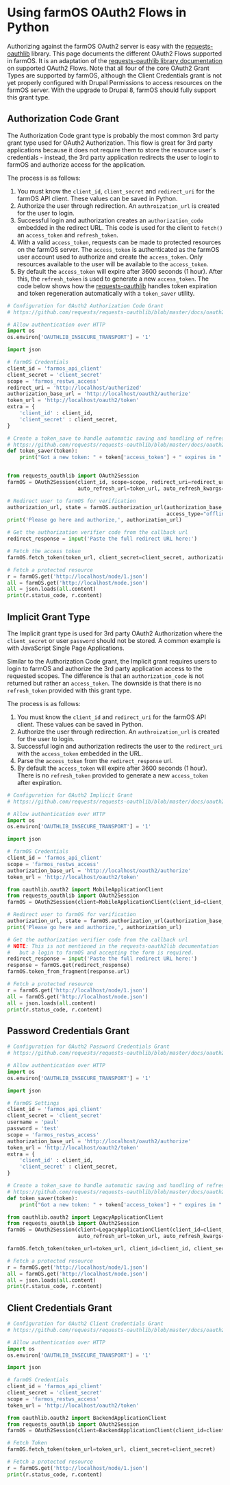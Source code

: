 # Using farmOS OAuth2 Flows in Python

Authorizing against the farmOS OAuth2 server is easy with the [requests-oauthlib]
library. This page documents the different OAuth2 Flows supported in farmOS. It is an adaptation of the
[requests-oauthlib library documentation] on supported OAuth2 Flows. Note that all four of the core OAuth2 Grant Types
are supported by farmOS, although the Client Credentials grant is not yet properly configured with Drupal Permissions
to access resources on the farmOS server. With the upgrade to Drupal 8, farmOS should fully support this grant type.

## Authorization Code Grant

The Authorization Code grant type is probably the most common 3rd party grant type used for OAuth2 Authorization.
This flow is great for 3rd party applications because it does not require them to store the resource user's credentials -
instead, the 3rd party application redirects the user to login to farmOS and authorize access for the application.

The process is as follows:
 1. You must know the `client_id`, `client_secret` and `redirect_uri` for the farmOS API client. These values can be
 saved in Python.
 2. Authorize the user through redirection. An `authroization_url` is created for the user to login.
 3. Successful login and authorization creates an `authorization_code` embedded in the redirect URL. This code is used
 for the client to `fetch()` an `access_token` and `refresh_token`.
 4. With a valid `access_token`, requests can be made to protected resources on the farmOS server. The `access_token` is authenticated
 as the farmOS user account used to authorize and create the `access_token`. Only resources available to the user will be
 available to the `access_token`.
 5. By default the `access_token` will expire after 3600 seconds (1 hour). After this, the `refresh_token` is used to
 generate a new `access_token`. The code below shows how the [requests-oauthlib] handles token expiration and token
 regeneration automatically with a `token_saver` utility.
 

```python
# Configuration for OAuth2 Authorization Code Grant
# https://github.com/requests/requests-oauthlib/blob/master/docs/oauth2_workflow.rst#id9

# Allow authentication over HTTP
import os
os.environ['OAUTHLIB_INSECURE_TRANSPORT'] = '1'

import json

# farmOS Credentials
client_id = 'farmos_api_client'
client_secret = 'client_secret'
scope = 'farmos_restws_access'
redirect_uri = 'http://localhost/authorized'
authorization_base_url = 'http://localhost/oauth2/authorize'
token_url = 'http://localhost/oauth2/token'
extra = {
    'client_id' : client_id,
    'client_secret' : client_secret,
}

# Create a token_save to handle automatic saving and handling of refresh tokens
# https://github.com/requests/requests-oauthlib/blob/master/docs/oauth2_workflow.rst#id19
def token_saver(token):
    print("Got a new token: " + token['access_token'] + " expires in " + token['expires_in'])


from requests_oauthlib import OAuth2Session
farmOS = OAuth2Session(client_id, scope=scope, redirect_uri=redirect_uri,
                       auto_refresh_url=token_url, auto_refresh_kwargs=extra, token_updater=token_saver)

# Redirect user to farmOS for verification
authorization_url, state = farmOS.authorization_url(authorization_base_url,
                                                    access_type="offline", prompt="select_account");
print('Please go here and authorize,', authorization_url)

# Get the authorization verifier code from the callback url
redirect_response = input('Paste the full redirect URL here:')

# Fetch the access token
farmOS.fetch_token(token_url, client_secret=client_secret, authorization_response=redirect_response)

# Fetch a protected resource
r = farmOS.get('http://localhost/node/1.json')
all = farmOS.get('http://localhost/node.json')
all = json.loads(all.content)
print(r.status_code, r.content)
```

## Implicit Grant Type

The Implicit grant type is used for 3rd party OAuth2 Authorization where the `client_secret` or user `password` should
not be stored. A common example is with JavaScript Single Page Applications.

Similar to the Authorization Code grant, the Implicit grant requires users to login to farmOS and authorize the 3rd
party application access to the requested scopes. The difference is that an `authorization_code` is not returned but
rather an `access_token`. The downside is that there is no `refresh_token` provided with this grant type.

The process is as follows:
 1. You must know the `client_id` and `redirect_uri` for the farmOS API client. These values can be
 saved in Python.
 2. Authorize the user through redirection. An `authroization_url` is created for the user to login.
 3. Successful login and authorization redirects the user to the `redirect_uri` with the `access_token` embedded
 in the URL.
 4. Parse the `access_token` from the `redirect_response` url.
 5. By default the `access_token` will expire after 3600 seconds (1 hour). There is no `refresh_token` provided to
 generate a new `access_token` after expiration.
 
```python
# Configuration for OAuth2 Implicit Grant
# https://github.com/requests/requests-oauthlib/blob/master/docs/oauth2_workflow.rst#id10

# Allow authentication over HTTP
import os
os.environ['OAUTHLIB_INSECURE_TRANSPORT'] = '1'

import json

# farmOS Credentials
client_id = 'farmos_api_client'
scope = 'farmos_restws_access'
authorization_base_url = 'http://localhost/oauth2/authorize'
token_url = 'http://localhost/oauth2/token'

from oauthlib.oauth2 import MobileApplicationClient
from requests_oauthlib import OAuth2Session
farmOS = OAuth2Session(client=MobileApplicationClient(client_id=client_id), scope=scope)

# Redirect user to farmOS for verification
authorization_url, state = farmOS.authorization_url(authorization_base_url);
print('Please go here and authorize,', authorization_url)

# Get the authorization verifier code from the callback url
# NOTE: This is not mentioned in the requests-oauth2lib documentation
#   but a login to farmOS and accepting the form is required.
redirect_response = input('Paste the full redirect URL here:')
response = farmOS.get(redirect_response)
farmOS.token_from_fragment(response.url)

# Fetch a protected resource
r = farmOS.get('http://localhost/node/1.json')
all = farmOS.get('http://localhost/node.json')
all = json.loads(all.content)
print(r.status_code, r.content)
```

## Password Credentials Grant
```python
# Configuration for OAuth2 Password Credentials Grant
# https://github.com/requests/requests-oauthlib/blob/master/docs/oauth2_workflow.rst#id11

# Allow authentication over HTTP
import os
os.environ['OAUTHLIB_INSECURE_TRANSPORT'] = '1'

import json

# farmOS Settings
client_id = 'farmos_api_client'
client_secret = 'client_secret'
username = 'paul'
password = 'test'
scope = 'farmos_restws_access'
authorization_base_url = 'http://localhost/oauth2/authorize'
token_url = 'http://localhost/oauth2/token'
extra = {
    'client_id' : client_id,
    'client_secret' : client_secret,
}

# Create a token_save to handle automatic saving and handling of refresh tokens
# https://github.com/requests/requests-oauthlib/blob/master/docs/oauth2_workflow.rst#id19
def token_saver(token):
    print("Got a new token: " + token['access_token'] + " expires in " + token['expires_in'])

from oauthlib.oauth2 import LegacyApplicationClient
from requests_oauthlib import OAuth2Session
farmOS = OAuth2Session(client=LegacyApplicationClient(client_id=client_id), scope=scope,
                       auto_refresh_url=token_url, auto_refresh_kwargs=extra, token_updater=token_saver)

farmOS.fetch_token(token_url=token_url, client_id=client_id, client_secret=client_secret, username=username, password=password)

# Fetch a protected resource
r = farmOS.get('http://localhost/node/1.json')
all = farmOS.get('http://localhost/node.json')
all = json.loads(all.content)
print(r.status_code, r.content)
```

## Client Credentials Grant
```python
# Configuration for OAuth2 Client Credentials Grant
# https://github.com/requests/requests-oauthlib/blob/master/docs/oauth2_workflow.rst#id12

# Allow authentication over HTTP
import os
os.environ['OAUTHLIB_INSECURE_TRANSPORT'] = '1'

import json

# farmOS Credentials
client_id = 'farmos_api_client'
client_secret = 'client_secret'
scope = 'farmos_restws_access'
token_url = 'http://localhost/oauth2/token'

from oauthlib.oauth2 import BackendApplicationClient
from requests_oauthlib import OAuth2Session
farmOS = OAuth2Session(client=BackendApplicationClient(client_id=client_id))

# Fetch Token
farmOS.fetch_token(token_url=token_url, client_secret=client_secret)

# Fetch a protected resource
r = farmOS.get('http://localhost/node/1.json')
print(r.status_code, r.content)
```


[requests-oauthlib]: https://github.com/requests/requests-oauthlib
[requests-oauthlib library documentation]: https://github.com/requests/requests-oauthlib/blob/master/docs/oauth2_workflow.rst